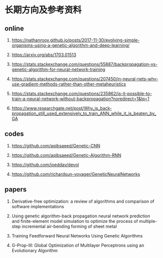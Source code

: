 # 长期方向及参考资料


online
--
1. https://nathanrooy.github.io/posts/2017-11-30/evolving-simple-organisms-using-a-genetic-algorithm-and-deep-learning/

2. https://arxiv.org/abs/1703.01513

3. https://stats.stackexchange.com/questions/55887/backpropagation-vs-genetic-algorithm-for-neural-network-training

4. https://stats.stackexchange.com/questions/207450/in-neural-nets-why-use-gradient-methods-rather-than-other-metaheuristics

5. https://stats.stackexchange.com/questions/235862/is-it-possible-to-train-a-neural-network-without-backpropagation?noredirect=1&lq=1

6. https://www.researchgate.net/post/Why_is_back-propagation_still_used_extensively_to_train_ANN_while_it_is_beaten_by_GA

codes
--

1. https://github.com/aqibsaeed/Genetic-CNN

2. https://github.com/aqibsaeed/Genetic-Algorithm-RNN

3. https://github.com/joeddav/devol

4. https://github.com/richardsun-voyager/GeneticNeuralNetworks

papers
--

1. Derivative-free optimization: a review of algorithms and comparison of software implementations

2. Using genetic algorithm-back propagation neural network prediction and finite-element model simulation to optimize the process of multiple-step incremental air-bending forming of sheet metal

3. Training Feedforward Neural Networks Using Genetic Algorithms 

4. G-Prop-III: Global Optimization of Multilayer Perceptrons using an Evolutionary Algorithm